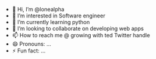 - 👋 Hi, I’m @lonealpha 
- 👀 I’m interested in Software engineer 
- 🌱 I’m currently learning python
- 💞️ I’m looking to collaborate on developing web apps
- 📫 How to reach me @ growing with ted Twitter handle
- 😄 Pronouns: ...
- ⚡ Fun fact: ...

<!---
Idyema/Idyema is a ✨ special ✨ repository because its `README.md` (this file) appears on your GitHub profile.
You can click the Preview link to take a look at your changes.
--->
